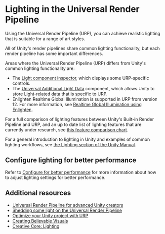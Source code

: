 # Lighting in the Universal Render Pipeline

Using the Universal Render Pipeline (URP), you can achieve realistic lighting that is suitable for a range of art styles.

All of Unity's render pipelines share common lighting functionality, but each render pipeline has some important differences.

Areas where the Universal Render Pipeline (URP) differs from Unity's common lighting functionality are:

* The [Light component inspector](light-component.md), which displays some URP-specific controls.
* The [Universal Additional Light Data](universal-additional-light-data.md) component, which allows Unity to store Light-related data that is specific to URP.
* Enlighten Realtime Global Illumination is supported in URP from version 12. For more information, see [Realtime Global Illumination using Enlighten](https://docs.unity3d.com/Manual/realtime-gi-using-enlighten.html).

For a full comparison of lighting features between Unity's Built-in Render Pipeline and URP, and an up to date list of lighting features that are currently under research, see [this feature comparison chart](universalrp-builtin-feature-comparison.md).

For a general introduction to lighting in Unity and examples of common lighting workflows, see [the Lighting section of the Unity Manual](https://docs.unity3d.com/Manual/LightingOverview.html).

## Configure lighting for better performance

Refer to [Configure for better performance](configure-for-better-performance.md) for more information about how to adjust lighting settings for better performance.

## Additional resources

* [Universal Render Pipeline for advanced Unity creators](https://unity.com/resources/introduction-universal-render-pipeline-for-advanced-unity-creators-2022lts)
* [Shedding some light on the Universal Render Pipeline](https://blog.unity.com/engine-platform/shedding-light-on-universal-render-pipeline-for-unity-2021-lts)
* [Optimize your Unity project with URP](https://www.youtube.com/watch?v=NFBr21V0zvU&ab_channel=Unity)
* [Creating Believable Visuals](https://learn.unity.com/tutorial/creating-believable-visuals)
* [Creative Core: Lighting](https://learn.unity.com/project/creative-core-lighting)
